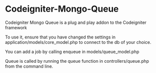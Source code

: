 # Codeigniter-Mongo-Queue

Codeigniter Mongo Queue is a plug and play addon to the Codeigniter framework

To use it, ensure that you have changed the settings in application/models/core_model.php to connect to the db of your choice.

You can add a job by calling enqueue in models/queue_model.php

Queue is called by running the queue function in controllers/queue.php from the command line.